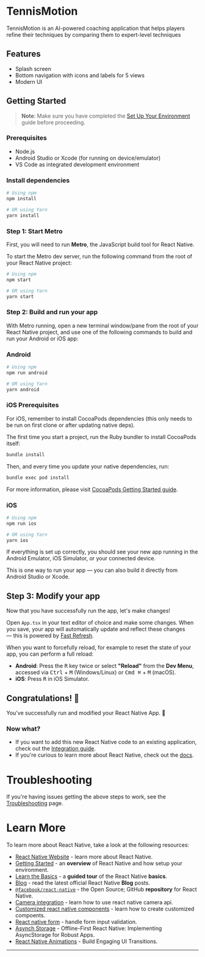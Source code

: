 # TennisMotion
TennisMotion is an AI-powered coaching application that helps players refine their techniques by comparing them to expert-level techniques

## Features
- Splash screen
- Bottom navigation with icons and labels for 5 views
- Modern UI

## Getting Started

> **Note**: Make sure you have completed the [Set Up Your Environment](https://reactnative.dev/docs/set-up-your-environment) guide before proceeding.

### Prerequisites
- Node.js
- Android Studio or Xcode (for running on device/emulator)
- VS Code as integrated development environment

### Install dependencies

```sh
# Using npm
npm install

# OR using Yarn
yarn install
```

### Step 1: Start Metro

First, you will need to run **Metro**, the JavaScript build tool for React Native.

To start the Metro dev server, run the following command from the root of your React Native project:

```sh
# Using npm
npm start

# OR using Yarn
yarn start
```

### Step 2: Build and run your app

With Metro running, open a new terminal window/pane from the root of your React Native project, and use one of the following commands to build and run your Android or iOS app:

### Android

```sh
# Using npm
npm run android

# OR using Yarn
yarn android
```

### iOS Prerequisites 

For iOS, remember to install CocoaPods dependencies (this only needs to be run on first clone or after updating native deps).

The first time you start a project, run the Ruby bundler to install CocoaPods itself:

```sh
bundle install
```

Then, and every time you update your native dependencies, run:

```sh
bundle exec pod install
```

For more information, please visit [CocoaPods Getting Started guide](https://guides.cocoapods.org/using/getting-started.html).

### iOS

```sh
# Using npm
npm run ios

# OR using Yarn
yarn ios
```

If everything is set up correctly, you should see your new app running in the Android Emulator, iOS Simulator, or your connected device.

This is one way to run your app — you can also build it directly from Android Studio or Xcode.

## Step 3: Modify your app

Now that you have successfully run the app, let's make changes!

Open `App.tsx` in your text editor of choice and make some changes. When you save, your app will automatically update and reflect these changes — this is powered by [Fast Refresh](https://reactnative.dev/docs/fast-refresh).

When you want to forcefully reload, for example to reset the state of your app, you can perform a full reload:

- **Android**: Press the <kbd>R</kbd> key twice or select **"Reload"** from the **Dev Menu**, accessed via <kbd>Ctrl</kbd> + <kbd>M</kbd> (Windows/Linux) or <kbd>Cmd ⌘</kbd> + <kbd>M</kbd> (macOS).
- **iOS**: Press <kbd>R</kbd> in iOS Simulator.

## Congratulations! :tada:

You've successfully run and modified your React Native App. :partying_face:

### Now what?

- If you want to add this new React Native code to an existing application, check out the [Integration guide](https://reactnative.dev/docs/integration-with-existing-apps).
- If you're curious to learn more about React Native, check out the [docs](https://reactnative.dev/docs/getting-started).

# Troubleshooting

If you're having issues getting the above steps to work, see the [Troubleshooting](https://reactnative.dev/docs/troubleshooting) page.

# Learn More

To learn more about React Native, take a look at the following resources:

- [React Native Website](https://reactnative.dev) - learn more about React Native.
- [Getting Started](https://reactnative.dev/docs/environment-setup) - an **overview** of React Native and how setup your environment.
- [Learn the Basics](https://reactnative.dev/docs/getting-started) - a **guided tour** of the React Native **basics**.
- [Blog](https://reactnative.dev/blog) - read the latest official React Native **Blog** posts.
- [`@facebook/react-native`](https://github.com/facebook/react-native) - the Open Source; GitHub **repository** for React Native.
- [Camera integration](https://codezup.com/react-native-camera-integration-guide/) - learn how to use react native camera api.
- [Customized react native components](https://codezup.com/building-custom-ui-components-in-react-native/) - learn how to create customized compoents.
- [React native form](https://codezup.com/mastering-react-native-forms-validation-user-input/) - handle form input validation.
- [Asynch Storage](https://codezup.com/offline-first-react-native-implementing-asyncstorage-for-robust-apps/) - Offline-First React Native: Implementing AsyncStorage for Robust Apps.
- [React Native Animations](https://codezup.com/react-native-animations-guide-ui-transitions/) - Build Engaging UI Transitions.

---
